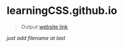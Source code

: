 # learningCSS.github.io

> Output
[website link](https://my-code-learning-area.github.io/learningCSS.github.io/) 

*just add filename at last*
